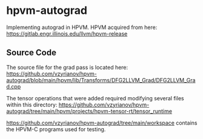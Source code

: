 # hpvm-autograd

Implementing autograd in HPVM. HPVM acquired from here: https://gitlab.engr.illinois.edu/llvm/hpvm-release

## Source Code

The source file for the grad pass is located here: https://github.com/vzyrianov/hpvm-autograd/blob/main/hpvm/lib/Transforms/DFG2LLVM_Grad/DFG2LLVM_Grad.cpp

The tensor operations that were added required modifying several files within this directory: https://github.com/vzyrianov/hpvm-autograd/tree/main/hpvm/projects/hpvm-tensor-rt/tensor_runtime

https://github.com/vzyrianov/hpvm-autograd/tree/main/workspace contains the HPVM-C programs used for testing. 

